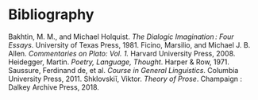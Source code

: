 # Bibliography

Bakhtin, M. M., and Michael Holquist. *The Dialogic Imagination : Four Essays*. University of Texas Press, 1981.
Ficino, Marsilio, and Michael J. B. Allen. *Commentaries on Plato: Vol. 1.* Harvard University Press, 2008.
Heidegger, Martin. *Poetry, Language, Thought*. Harper & Row, 1971.
Saussure, Ferdinand de, et al. *Course in General Linguistics*. Columbia University Press, 2011.
Shklovskiĭ, Viktor. *Theory of Prose*. Champaign : Dalkey Archive Press, 2018.








